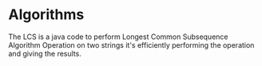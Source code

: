 # Algorithms
The LCS is a java code to perform Longest Common Subsequence Algorithm Operation on two strings it's efficiently performing the operation and giving the results.
